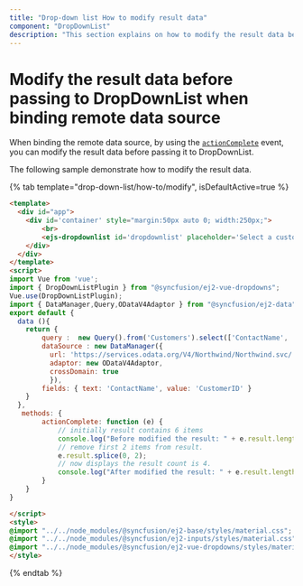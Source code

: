 ```yaml
---
title: "Drop-down list How to modify result data"
component: "DropDownList"
description: "This section explains on how to modify the result data before binding to the Syncfusion Vue drop-down list component."
---
```


# Modify the result data before passing to DropDownList when binding remote data source

When binding the remote data source, by using the [`actionComplete`](../../api/drop-down-list/#actioncomplete) event,
you can modify the result data before passing it to DropDownList.

The following sample demonstrate how to modify the result data.

{% tab template="drop-down-list/how-to/modify", isDefaultActive=true %}

```html
<template>
  <div id="app">
    <div id='container' style="margin:50px auto 0; width:250px;">
        <br>
        <ejs-dropdownlist id='dropdownlist' placeholder='Select a customer' :actionComplete='actionComplete' :dataSource='dataSource' :query='query' :fields='fields'></ejs-dropdownlist>
    </div>
  </div>
</template>
<script>
import Vue from 'vue';
import { DropDownListPlugin } from "@syncfusion/ej2-vue-dropdowns";
Vue.use(DropDownListPlugin);
import { DataManager,Query,ODataV4Adaptor } from "@syncfusion/ej2-data";
export default {
  data (){
    return {
        query :  new Query().from('Customers').select(['ContactName', 'CustomerID']).take(6),
        dataSource : new DataManager({
          url: 'https://services.odata.org/V4/Northwind/Northwind.svc/',
          adaptor: new ODataV4Adaptor,
          crossDomain: true
          }),
        fields: { text: 'ContactName', value: 'CustomerID' }
    }
  },
   methods: {
        actionComplete: function (e) {
            // initially result contains 6 items
            console.log("Before modified the result: " + e.result.length);
            // remove first 2 items from result.
            e.result.splice(0, 2);
            // now displays the result count is 4.
            console.log("After modified the result: " + e.result.length);
        }
    }
}

</script>
<style>
@import "../../node_modules/@syncfusion/ej2-base/styles/material.css";
@import "../../node_modules/@syncfusion/ej2-inputs/styles/material.css";
@import "../../node_modules/@syncfusion/ej2-vue-dropdowns/styles/material.css";
</style>
```

{% endtab %}